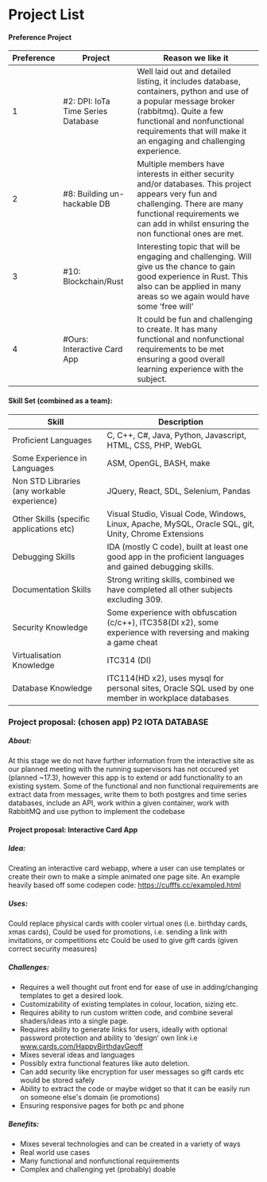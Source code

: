 
# Project List

#### Preference Project
|Preference|Project|Reason we like it|
|--|--|--|
| 1 | #2: DPI: IoTa Time Series Database | Well laid out and detailed listing, it includes database, containers, python and use of a popular message broker (rabbitmq). Quite a few functional and nonfunctional requirements that will make it an engaging and challenging experience. |
| 2 | #8: Building un-hackable DB | Multiple members have interests in either security and/or databases. This project appears very fun and challenging. There are many functional requirements we can add in whilst ensuring the non functional ones are met. |
| 3 | #10: Blockchain/Rust | Interesting topic that will be engaging and challenging. Will give us the chance to gain good experience in Rust. This also can be applied in many areas so we again would have some ‘free will’|
| 4 | #Ours: Interactive Card App | It could be fun and challenging to create. It has many functional and nonfunctional requirements to be met ensuring a good overall learning experience with the subject. |
	

#### Skill Set (combined as a team):
| Skill | Description |
|--|--|
| Proficient Languages | C, C++, C#, Java, Python, Javascript, HTML, CSS, PHP, WebGL |
| Some Experience in Languages | ASM, OpenGL, BASH, make |
| Non STD Libraries (any workable experience) | JQuery, React, SDL, Selenium, Pandas |
| Other Skills (specific applications etc) | Visual Studio, Visual Code, Windows, Linux, Apache, MySQL, Oracle SQL, git, Unity, Chrome Extensions |
| Debugging Skills | IDA (mostly C code), built at least one good app in the proficient languages and gained debugging skills. |
| Documentation Skills | Strong writing skills, combined we have completed all other subjects excluding 309. |
| Security Knowledge | Some experience with obfuscation (c/c++), ITC358(DI x2), some experience with reversing and making a game cheat |
| Virtualisation Knowledge | ITC314 (DI) |
| Database Knowledge | ITC114(HD x2), uses mysql for personal sites, Oracle SQL used by one member in workplace databases |

### Project proposal: (chosen app) P2 IOTA DATABASE


##### About:
At this stage we do not have further information from the interactive site as our planned meeting with the running supervisors has not occured yet (planned ~17.3), however this app is to extend or add functionality to an existing system. Some of the functional and non functional requirements are extract data from messages, write them to both postgres and time series databases, include an API, work within a given container, work with RabbitMQ and use python to implement the codebase

#### Project proposal: Interactive Card App


##### Idea: 
Creating an interactive card webapp, where a user can use templates or create their own to make a simple animated one page site. An example heavily based off some codepen code: https://cufffs.cc/exampled.html 


##### Uses:
Could replace physical cards with cooler virtual ones (i.e. birthday cards, xmas cards),
Could be used for promotions, i.e. sending a link with invitations, or competitions etc
Could be used to give gift cards (given correct security measures)


##### Challenges:
* Requires a well thought out front end for ease of use in adding/changing templates to get a desired look.
* Customizability of existing templates in colour, location, sizing etc.
* Requires ability to run custom written code, and combine several shaders/ideas into a single page.
* Requires ability to generate links for users, ideally with optional password protection and ability to ‘design’ own link i.e www.cards.com/HappyBirthdayGeoff
* Mixes several ideas and languages
* Possibly extra functional features like auto deletion.
* Can add security like encryption for user messages so gift cards etc would be stored safely
* Ability to extract the code or maybe widget so that it can be easily run on someone else's domain (ie promotions)
* Ensuring responsive pages for both pc and phone

##### Benefits:
* Mixes several technologies and can be created in a variety of ways
* Real world use cases
* Many functional and nonfunctional requirements
* Complex and challenging yet (probably) doable


